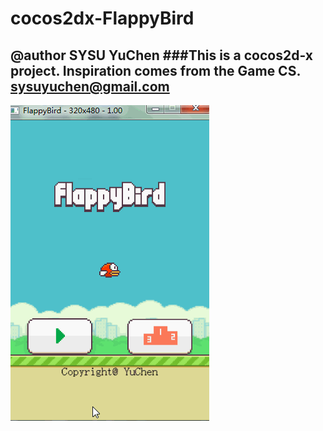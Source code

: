 cocos2dx-FlappyBird
===================
@author SYSU YuChen
###This is a cocos2d-x project.
    Inspiration comes from the Game CS.
sysuyuchen@gmail.com
---------------------
![github screen1](/images/bird.gif)
